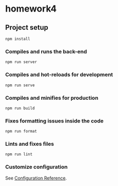 # homework4

## Project setup

```
npm install
```

### Compiles and runs the back-end

```
npm run server
```

### Compiles and hot-reloads for development

```
npm run serve
```

### Compiles and minifies for production

```
npm run build
```

### Fixes formatting issues inside the code

```
npm run format
```

### Lints and fixes files

```
npm run lint
```

### Customize configuration

See [Configuration Reference](https://cli.vuejs.org/config/).
